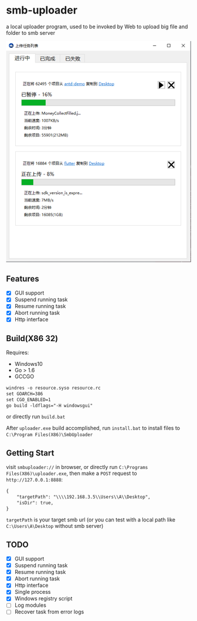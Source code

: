 # smb-uploader
a local uploader program, used to be invoked by Web to upload big file and folder to smb server

![](screenshot.png)

## Features
 - [x] GUI support
 - [x] Suspend running task
 - [x] Resume running task
 - [x] Abort running task
 - [x] Http interface

## Build(X86 32)
Requires:
 - Windows10
 - Go > 1.6
 - GCCGO
```
windres -o resource.syso resource.rc
set GOARCH=386
set CGO_ENABLED=1
go build -ldflags="-H windowsgui"
```
or directly run `build.bat`


After `uploader.exe` build accomplished, run `install.bat` to install files to `C:\Program Files(X86)\SmbUploader`


## Getting Start
visit `smbuploader://` in browser, or directly run `C:\Programs Files(X86)\uploader.exe`, then make a `POST` request to `http://127.0.0.1:8888`:
```
{
	"targetPath": "\\\\192.168.3.5\\Users\\A\\Desktop",
	"isDir": true,
}
```
`targetPath` is your target smb url (or you can test with a local path like `C:\Users\A\Desktop` without smb server)


## TODO
 - [x] GUI support
 - [x] Suspend running task
 - [x] Resume running task
 - [x] Abort running task
 - [x] Http interface
 - [x] Single process
 - [x] Windows registry script 
 - [ ] Log modules
 - [ ] Recover task from error logs
